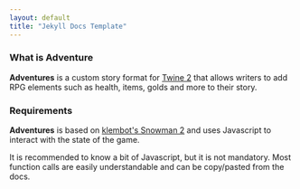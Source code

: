 ```yaml
---
layout: default
title: "Jekyll Docs Template"
---
```


### What is Adventure

**Adventures** is a custom story format for [Twine 2](https://twinery.org/) that allows writers to add RPG elements such as health, items, golds and more to their story.

### Requirements

**Adventures** is based on [klembot's Snowman 2](https://bitbucket.org/klembot/snowman-2) and uses Javascript to interact with the state of the game.

It is recommended to know a bit of Javascript, but it is not mandatory. Most function calls are easily understandable and can be copy/pasted from the docs.